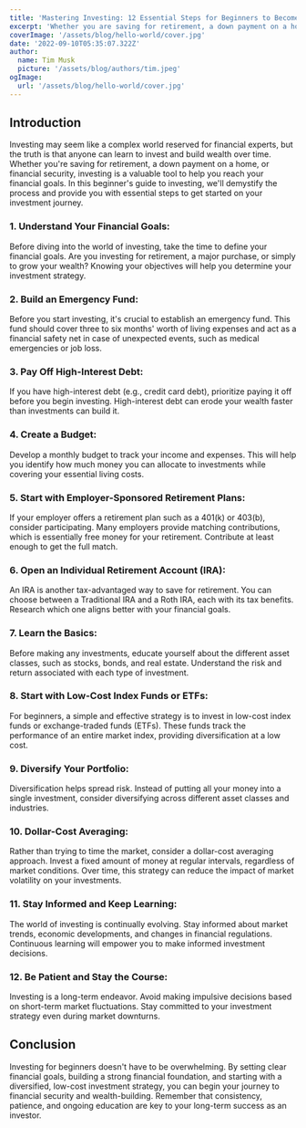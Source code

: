 ```yaml
---
title: 'Mastering Investing: 12 Essential Steps for Beginners to Become Pros'
excerpt: 'Whether you are saving for retirement, a down payment on a home, or financial security, investing is a valuable tool to help you reach your financial goals. In this beginners guide to investing, we will demystify the process and provide you with essential steps to get started on your investment journey.'
coverImage: '/assets/blog/hello-world/cover.jpg'
date: '2022-09-10T05:35:07.322Z'
author:
  name: Tim Musk
  picture: '/assets/blog/authors/tim.jpeg'
ogImage:
  url: '/assets/blog/hello-world/cover.jpg'
---
```




## **Introduction**

Investing may seem like a complex world reserved for financial experts, but the truth is that anyone can learn to invest and build wealth over time. Whether you're saving for retirement, a down payment on a home, or financial security, investing is a valuable tool to help you reach your financial goals. In this beginner's guide to investing, we'll demystify the process and provide you with essential steps to get started on your investment journey.

### 1. Understand Your Financial Goals:

Before diving into the world of investing, take the time to define your financial goals. Are you investing for retirement, a major purchase, or simply to grow your wealth? Knowing your objectives will help you determine your investment strategy.

### 2. Build an Emergency Fund:

Before you start investing, it's crucial to establish an emergency fund. This fund should cover three to six months' worth of living expenses and act as a financial safety net in case of unexpected events, such as medical emergencies or job loss.

### 3. Pay Off High-Interest Debt:

If you have high-interest debt (e.g., credit card debt), prioritize paying it off before you begin investing. High-interest debt can erode your wealth faster than investments can build it.

### 4. Create a Budget:

Develop a monthly budget to track your income and expenses. This will help you identify how much money you can allocate to investments while covering your essential living costs.

### 5. Start with Employer-Sponsored Retirement Plans:

If your employer offers a retirement plan such as a 401(k) or 403(b), consider participating. Many employers provide matching contributions, which is essentially free money for your retirement. Contribute at least enough to get the full match.

### 6. Open an Individual Retirement Account (IRA):

An IRA is another tax-advantaged way to save for retirement. You can choose between a Traditional IRA and a Roth IRA, each with its tax benefits. Research which one aligns better with your financial goals.

### 7. Learn the Basics:

Before making any investments, educate yourself about the different asset classes, such as stocks, bonds, and real estate. Understand the risk and return associated with each type of investment.

### 8. Start with Low-Cost Index Funds or ETFs:

For beginners, a simple and effective strategy is to invest in low-cost index funds or exchange-traded funds (ETFs). These funds track the performance of an entire market index, providing diversification at a low cost.

### 9. Diversify Your Portfolio:

Diversification helps spread risk. Instead of putting all your money into a single investment, consider diversifying across different asset classes and industries.

### 10. Dollar-Cost Averaging:

Rather than trying to time the market, consider a dollar-cost averaging approach. Invest a fixed amount of money at regular intervals, regardless of market conditions. Over time, this strategy can reduce the impact of market volatility on your investments.

### 11. Stay Informed and Keep Learning:

The world of investing is continually evolving. Stay informed about market trends, economic developments, and changes in financial regulations. Continuous learning will empower you to make informed investment decisions.

### 12. Be Patient and Stay the Course:

Investing is a long-term endeavor. Avoid making impulsive decisions based on short-term market fluctuations. Stay committed to your investment strategy even during market downturns.

## Conclusion

Investing for beginners doesn't have to be overwhelming. By setting clear financial goals, building a strong financial foundation, and starting with a diversified, low-cost investment strategy, you can begin your journey to financial security and wealth-building. Remember that consistency, patience, and ongoing education are key to your long-term success as an investor.